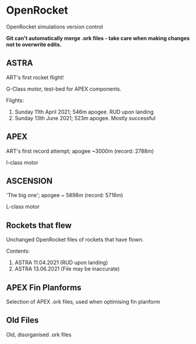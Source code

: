 # OpenRocket
OpenRocket simulations version control

**Git can't automatically merge .ork files - take care when making changes not to overwrite edits.**

## ASTRA
ART's first rocket flight!

G-Class motor, test-bed for APEX components.

Flights:
1) Sunday 11th April 2021; 546m apogee. RUD upon landing
2) Sunday 13th June 2021; 523m apogee. Mostly successful

## APEX
ART's first record attempt; apogee ~3000m (record: 2788m)

I-class motor

## ASCENSION
'The big one'; apogee ~ 5898m (record: 5716m)

L-class motor

## Rockets that flew
Unchanged OpenRocket files of rockets that have flown.

Contents:
1) ASTRA 11.04.2021 (RUD upon landing)
1) ASTRA 13.06.2021 (File may be inaccurate)

## APEX Fin Planforms
Selection of APEX .ork files, used when optimising fin planform

## Old Files
Old, disorganised .ork files
